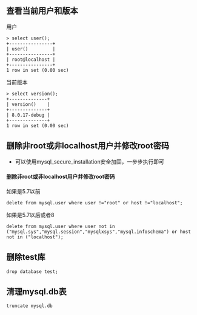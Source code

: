 ## 查看当前用户和版本
用户
```
> select user();
+----------------+
| user()         |
+----------------+
| root@localhost |
+----------------+
1 row in set (0.00 sec)
```
当前版本
```
> select version();
+--------------+
| version()    |
+--------------+
| 8.0.17-debug |
+--------------+
1 row in set (0.00 sec)
```

## 删除非root或非localhost用户并修改root密码
- 可以使用mysql_secure_installation安全加固，一步步执行即可
#### 删除非root或非localhost用户并修改root密码
如果是5.7以前
```
delete from mysql.user where user !="root" or host !="localhost";
```
如果是5.7以后或者8
```
delete from mysql.user where user not in ("mysql.sys","mysql.session","mysqlxsys","mysql.infoschema") or host not in ("localhost");
```

## 删除test库
```
drop database test;
```

## 清理mysql.db表
```
truncate mysql.db
```